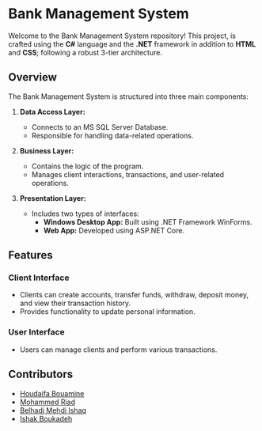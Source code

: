# Bank Management System

Welcome to the Bank Management System repository! This project, is crafted using the **C#** language and the **.NET** framework in addition to **HTML** and **CSS**; following a robust 3-tier architecture.

## Overview

The Bank Management System is structured into three main components:

1. **Data Access Layer:**
   - Connects to an MS SQL Server Database.
   - Responsible for handling data-related operations.

2. **Business Layer:**
   - Contains the logic of the program.
   - Manages client interactions, transactions, and user-related operations.

3. **Presentation Layer:**
   - Includes two types of interfaces:
     - **Windows Desktop App:** Built using .NET Framework WinForms.
     - **Web App:** Developed using ASP.NET Core.

## Features

### Client Interface
- Clients can create accounts, transfer funds, withdraw, deposit money, and view their transaction history.
- Provides functionality to update personal information.

### User Interface
- Users can manage clients and perform various transactions.

## Contributors
- [Houdaifa Bouamine](https://github.com/HoudaifaBouamine)
- [Mohammed Riad](https://github.com/Mohariade)
- [Belhadj Mehdi Ishaq](https://github.com/ishaq-belhadj-mehdi)
- [Ishak Boukadeh](https://github.com/IsaacBh1)

